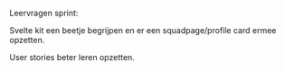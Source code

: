 Leervragen sprint:

Svelte kit een beetje begrijpen en er een squadpage/profile card ermee opzetten.

User stories beter leren opzetten.
